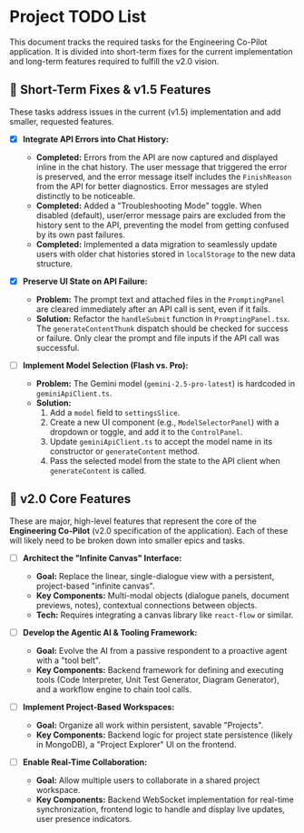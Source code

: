 # Project TODO List

This document tracks the required tasks for the Engineering Co-Pilot application. It is divided into short-term fixes for the current implementation and long-term features required to fulfill the v2.0 vision.

## 🎯 Short-Term Fixes & v1.5 Features

These tasks address issues in the current (v1.5) implementation and add smaller, requested features.

- [x] **Integrate API Errors into Chat History:**
  - **Completed:** Errors from the API are now captured and displayed inline in the chat history. The user message that triggered the error is preserved, and the error message itself includes the `FinishReason` from the API for better diagnostics. Error messages are styled distinctly to be noticeable.
  - **Completed:** Added a "Troubleshooting Mode" toggle. When disabled (default), user/error message pairs are excluded from the history sent to the API, preventing the model from getting confused by its own past failures.
  - **Completed:** Implemented a data migration to seamlessly update users with older chat histories stored in `localStorage` to the new data structure.

- [x] **Preserve UI State on API Failure:**
  - **Problem:** The prompt text and attached files in the `PromptingPanel` are cleared immediately after an API call is sent, even if it fails.
  - **Solution:** Refactor the `handleSubmit` function in `PromptingPanel.tsx`. The `generateContentThunk` dispatch should be checked for success or failure. Only clear the prompt and file inputs if the API call was successful.

- [ ] **Implement Model Selection (Flash vs. Pro):**
  - **Problem:** The Gemini model (`gemini-2.5-pro-latest`) is hardcoded in `geminiApiClient.ts`.
  - **Solution:**
    1.  Add a `model` field to `settingsSlice`.
    2.  Create a new UI component (e.g., `ModelSelectorPanel`) with a dropdown or toggle, and add it to the `ControlPanel`.
    3.  Update `geminiApiClient.ts` to accept the model name in its constructor or `generateContent` method.
    4.  Pass the selected model from the state to the API client when `generateContent` is called.

## 🚀 v2.0 Core Features

These are major, high-level features that represent the core of the **Engineering Co-Pilot** (v2.0 specification of the application). Each of these will likely need to be broken down into smaller epics and tasks.

- [ ] **Architect the "Infinite Canvas" Interface:**
  - **Goal:** Replace the linear, single-dialogue view with a persistent, project-based "infinite canvas".
  - **Key Components:** Multi-modal objects (dialogue panels, document previews, notes), contextual connections between objects.
  - **Tech:** Requires integrating a canvas library like `react-flow` or similar.

- [ ] **Develop the Agentic AI & Tooling Framework:**
  - **Goal:** Evolve the AI from a passive respondent to a proactive agent with a "tool belt".
  - **Key Components:** Backend framework for defining and executing tools (Code Interpreter, Unit Test Generator, Diagram Generator), and a workflow engine to chain tool calls.

- [ ] **Implement Project-Based Workspaces:**
  - **Goal:** Organize all work within persistent, savable "Projects".
  - **Key Components:** Backend logic for project state persistence (likely in MongoDB), a "Project Explorer" UI on the frontend.

- [ ] **Enable Real-Time Collaboration:**
  - **Goal:** Allow multiple users to collaborate in a shared project workspace.
  - **Key Components:** Backend WebSocket implementation for real-time synchronization, frontend logic to handle and display live updates, user presence indicators.